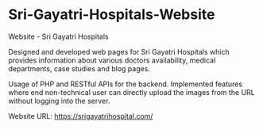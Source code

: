 # Sri-Gayatri-Hospitals-Website

Website - Sri Gayatri Hospitals

Designed and developed web pages for Sri Gayatri Hospitals which provides information about various doctors availability, medical departments, case studies and blog pages.

Usage of PHP and RESTful APIs for the backend. Implemented features where end non-technical user can directly upload the images from the URL without logging into the server. 

Website URL: https://srigayatrihospital.com/




